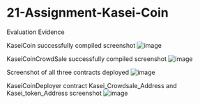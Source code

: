 # 21-Assignment-Kasei-Coin
Evaluation Evidence

KaseiCoin successfully compiled screenshot
![image](https://user-images.githubusercontent.com/106042828/215879210-fbadfdca-a028-439a-8caa-d62adff7df49.png)

KaseiCoinCrowdSale successfully compiled screenshot
![image](https://user-images.githubusercontent.com/106042828/215879549-61b6fbed-978c-4818-98ef-f53e71d3040a.png)

Screenshot of all three contracts deployed
![image](https://user-images.githubusercontent.com/106042828/215877823-a6461760-4198-4b2f-b09f-bba344cd5b19.png)

KaseiCoinDeployer contract Kasei_Crowdsale_Address and Kasei_token_Address screenshot
![image](https://user-images.githubusercontent.com/106042828/215877077-a6755f13-2fd8-4b21-a00b-983c1b9f2208.png)
